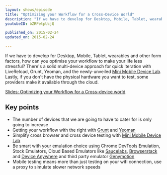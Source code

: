 ```yaml
---
layout: shows/episode
title: "Optimizing your Workflow for a Cross-Device World"
description: "If we have to develop for Desktop, Mobile, Tablet, wearables and other form factors, how can you optimise your workflow to make your life less stressful?"
youtubeID: bZRPetpUcjQ

published_on: 2015-02-24
updated_on: 2015-02-24

---
```


If we have to develop for Desktop, Mobile, Tablet, wearables and other form factors, how can you optimise your workflow to make your life less stressful? There's a solid multi-device approach for quick iteration with LiveReload, Grunt, Yeoman, and the newly-unveiled [Mini Mobile Device Lab](https://github.com/GoogleChrome/MiniMobileDeviceLab). Lastly, if you don't have the physical hardware you want to test, some providers make it available through the cloud.

[Slides: Optimizing your Workflow for a Cross-device world](https://gauntface.com/presentations/chrome-dev-summit-2013/cross-device-workflow/#1)

## Key points

+  The number of devices that we are going to have to cater for is only going to increase
+  Getting your workflow with the right with [Grunt](http://gruntjs.com/) and [Yeoman](http://yeoman.io/)
+  Simplify cross browser and cross device testing with [Mini Mobile Device Lab](https://github.com/GoogleChrome/MiniMobileDeviceLab)
+  Be smart with your emulation choice using Chrome DevTools Emulation, Stock Emulators, Cloud Based Emulators like [Saucelabs](https://saucelabs.com/), [Browserstack](https://www.browserstack.com/) and [Device Anywhere](http://www.deviceanywhere.com/) and third party emulator [Genymotion](https://www.genymotion.com/)
+ Mobile testing means more than just testing on your wifi connection, use a proxy to simulate slower network speeds
